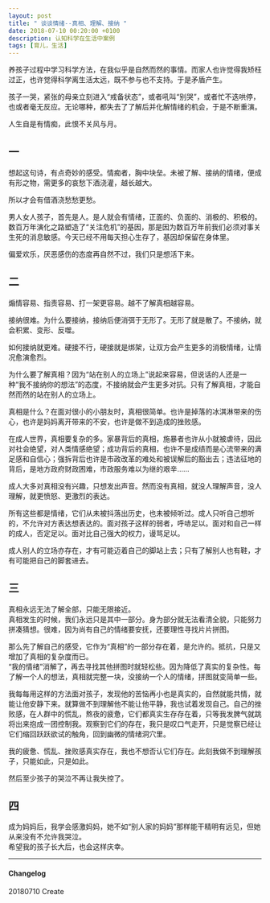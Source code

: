 ```yaml
---
layout: post
title: " 谈谈情绪--真相、理解、接纳 "
date: 2018-07-10 00:20:00 +0100
description: 认知科学在生活中案例
tags: [育儿，生活]
---
```


养孩子过程中学习科学方法，在我似乎是自然而然的事情。而家人也许觉得我矫枉过正，也许觉得科学离生活太远，既不参与也不支持。于是矛盾产生。

孩子一哭，紧张的母亲立刻进入“戒备状态”，或者吼叫“别哭”，或者忙不迭哄停，也或者毫无反应。无论哪种，都失去了了解后并化解情绪的机会，于是不断重演。

人生自是有情痴，此恨不关风与月。

## 一
想起这句诗，有点奇妙的感受。情痴者，胸中块垒。未被了解、接纳的情绪，便成有形之物，需更多的哀愁下酒浇灌，越长越大。

所以才会有借酒浇愁愁更愁。

男人女人孩子，首先是人。是人就会有情绪，正面的、负面的、消极的、积极的。数百万年演化之路塑造了“关注危机”的基因，那是因为数百万年前我们必须对事关生死的消息敏感。今天已经不用每天担心生存了，基因却保留在身体里。

偏爱欢乐，厌恶感伤的态度再自然不过，我们只是想活下来。

## 二
煽情容易、指责容易、打一架更容易。越不了解真相越容易。   

接纳很难。为什么要接纳，接纳后便消弭于无形了。无形了就是散了。不接纳，就会积累、变形、反噬。  

如何接纳就更难。硬接不行，硬接就是绑架，让双方会产生更多的消极情绪，让情况愈演愈烈。  

为什么要了解真相？因为“站在别人的立场上”说起来容易，但说话的人还是一种“我不接纳你的想法”的态度，不接纳就会产生更多对抗。只有了解真相，才能自然而然的站在别人的立场上。  

真相是什么？在面对很小的小朋友时，真相很简单。也许是掉落的冰淇淋带来的伤心，也许是妈妈离开带来的不安，也许是做不到造成的挫败感。  

在成人世界，真相要复杂的多。家暴背后的真相，施暴者也许从小就被虐待，因此对社会绝望，对人类情感绝望；成功背后的真相，也许不是成绩而是心流带来的满足感和自信心；强拆背后也许是市政改革的难处和被误解后的豁出去；违法征地的背后，是地方政府财政困难，市政服务难以为继的艰辛……   

成人大多对真相没有兴趣，只想发出声音。然而没有真相，就没人理解声音，没人理解，就更愤怒、更激烈的表达。

所有这些都是情绪，它们从未被抖落出历史，也未被倾听过。成人只听自己想听的，不允许对方表达想表达的。面对孩子这样的弱者，呼哧足以。面对和自己一样的成人，否定足以。面对比自己强大的权力，谩骂足以。   

成人别人的立场亦存在，才有可能迈着自己的脚站上去；只有了解别人也有鞋，才有可能把自己的脚套进去。 

## 三
真相永远无法了解全部，只能无限接近。   
真相发生的时候，我们永远只是其中一部分。身为部分就无法看清全貌，只能努力拼凑猜想。很难，因为尚有自己的情绪要安抚，还要理性寻找片片拼图。   

那么先了解自己的感受，它作为“真相”的一部分存在着，是允许的。抵抗，只是又增加了真相的复杂度而已。   
“我的情绪”消解了，再去寻找其他拼图时就轻松些。因为降低了真实的复杂性。每了解一个人的想法，真相就完整一块，没接纳一个人的情绪，拼图就变简单一些。  

我每每用这样的方法面对孩子，发现他的苦恼再小也是真实的，自然就能共情，就能让他安静下来。就算做不到理解他不能让他平静，我也试着发现自己。自己的挫败感，在人群中的慌乱，熬夜的疲惫，它们都真实生存存在着，只等我发脾气就跳将出来抱成一团控制我。观察到它们的存在，我只是叹口气走开，只是觉察已经让它们缩回跃跃欲试的触角，回到幽微的情绪洞穴里。

我的疲惫、慌乱、挫败感真实存在，我也不想否认它们存在。此刻我做不到理解孩子，只能如此，只是如此。

然后至少孩子的哭泣不再让我失控了。


## 四 
成为妈妈后，我学会感激妈妈，她不如“别人家的妈妈”那样能干精明有远见，但她从来没有不允许我哭泣。   
希望我的孩子长大后，也会这样庆幸。

--- 
#### Changelog   
20180710 Create 
